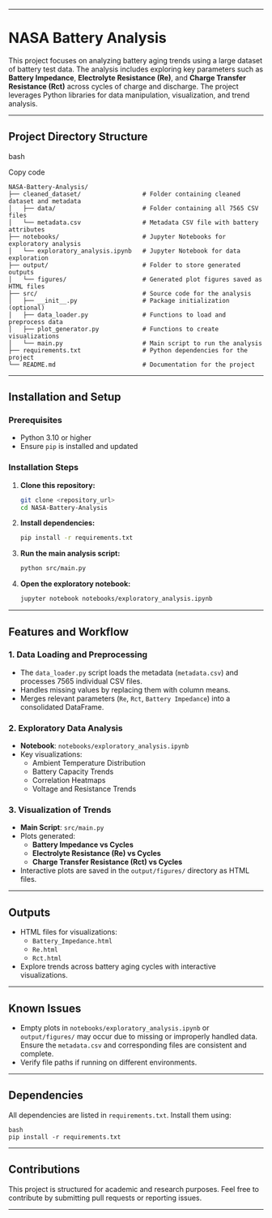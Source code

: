 
* * *

NASA Battery Analysis
=====================

This project focuses on analyzing battery aging trends using a large dataset of battery test data. The analysis includes exploring key parameters such as **Battery Impedance**, **Electrolyte Resistance (Re)**, and **Charge Transfer Resistance (Rct)** across cycles of charge and discharge. The project leverages Python libraries for data manipulation, visualization, and trend analysis.

* * *

Project Directory Structure
---------------------------

bash

Copy code

```
NASA-Battery-Analysis/
├── cleaned_dataset/                 # Folder containing cleaned dataset and metadata
│   ├── data/                        # Folder containing all 7565 CSV files
│   └── metadata.csv                 # Metadata CSV file with battery attributes
├── notebooks/                       # Jupyter Notebooks for exploratory analysis
│   └── exploratory_analysis.ipynb   # Jupyter Notebook for data exploration
├── output/                          # Folder to store generated outputs
│   └── figures/                     # Generated plot figures saved as HTML files
├── src/                             # Source code for the analysis
│   ├── __init__.py                  # Package initialization (optional)
│   ├── data_loader.py               # Functions to load and preprocess data
│   ├── plot_generator.py            # Functions to create visualizations
│   └── main.py                      # Main script to run the analysis
├── requirements.txt                 # Python dependencies for the project
└── README.md                        # Documentation for the project
```
* * *
## Installation and Setup

### Prerequisites

* Python 3.10 or higher
* Ensure `pip` is installed and updated

### Installation Steps

1. **Clone this repository:**
    ```bash
    git clone <repository_url>
    cd NASA-Battery-Analysis
    ```

2. **Install dependencies:**
    ```bash
    pip install -r requirements.txt
    ```

3. **Run the main analysis script:**
    ```bash
    python src/main.py
    ```

4. **Open the exploratory notebook:**
    ```bash
    jupyter notebook notebooks/exploratory_analysis.ipynb
    ```

* * *

Features and Workflow
---------------------

### 1\. **Data Loading and Preprocessing**

*   The `data_loader.py` script loads the metadata (`metadata.csv`) and processes 7565 individual CSV files.
*   Handles missing values by replacing them with column means.
*   Merges relevant parameters (`Re`, `Rct`, `Battery Impedance`) into a consolidated DataFrame.

### 2\. **Exploratory Data Analysis**

*   **Notebook**: `notebooks/exploratory_analysis.ipynb`
*   Key visualizations:
    *   Ambient Temperature Distribution
    *   Battery Capacity Trends
    *   Correlation Heatmaps
    *   Voltage and Resistance Trends

### 3\. **Visualization of Trends**

*   **Main Script**: `src/main.py`
*   Plots generated:
    *   **Battery Impedance vs Cycles**
    *   **Electrolyte Resistance (Re) vs Cycles**
    *   **Charge Transfer Resistance (Rct) vs Cycles**
*   Interactive plots are saved in the `output/figures/` directory as HTML files.

* * *

Outputs
-------

*   HTML files for visualizations:
    *   `Battery_Impedance.html`
    *   `Re.html`
    *   `Rct.html`
*   Explore trends across battery aging cycles with interactive visualizations.

* * *

Known Issues
------------

*   Empty plots in `notebooks/exploratory_analysis.ipynb` or `output/figures/` may occur due to missing or improperly handled data. Ensure the `metadata.csv` and corresponding files are consistent and complete.
*   Verify file paths if running on different environments.

* * *

Dependencies
------------

All dependencies are listed in `requirements.txt`. Install them using:
```
bash
pip install -r requirements.txt
```
* * *

Contributions
-------------

This project is structured for academic and research purposes. Feel free to contribute by submitting pull requests or reporting issues.

* * *
